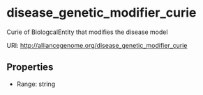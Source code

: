 # disease_genetic_modifier_curie

Curie of BiologcalEntity that modifies the disease model

URI: http://alliancegenome.org/disease_genetic_modifier_curie



<!-- no inheritance hierarchy -->


## Properties

 * Range: string


